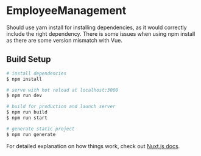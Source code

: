 # EmployeeManagement

Should use yarn install for installing dependencies, as it would correctly include the right dependency. There is some issues when using npm install as there are some version mismatch with Vue.

## Build Setup

```bash
# install dependencies
$ npm install

# serve with hot reload at localhost:3000
$ npm run dev

# build for production and launch server
$ npm run build
$ npm run start

# generate static project
$ npm run generate
```

For detailed explanation on how things work, check out [Nuxt.js docs](https://nuxtjs.org).
